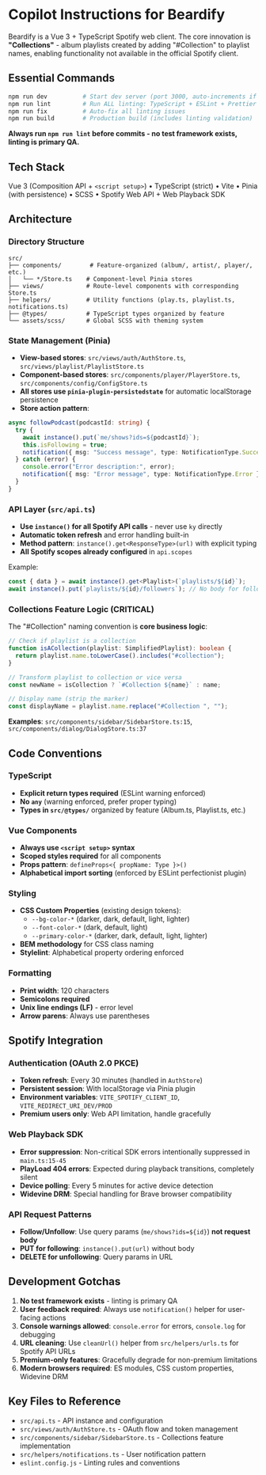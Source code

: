# Copilot Instructions for Beardify

Beardify is a Vue 3 + TypeScript Spotify web client. The core innovation is **"Collections"** - album playlists created by adding "#Collection" to playlist names, enabling functionality not available in the official Spotify client.

## Essential Commands
```bash
npm run dev          # Start dev server (port 3000, auto-increments if busy)
npm run lint         # Run ALL linting: TypeScript + ESLint + Prettier + Stylelint
npm run fix          # Auto-fix all linting issues
npm run build        # Production build (includes linting validation)
```
**Always run `npm run lint` before commits - no test framework exists, linting is primary QA.**

## Tech Stack
Vue 3 (Composition API + `<script setup>`) • TypeScript (strict) • Vite • Pinia (with persistence) • SCSS • Spotify Web API + Web Playback SDK

## Architecture

### Directory Structure
```
src/
├── components/        # Feature-organized (album/, artist/, player/, etc.)
│   └── */Store.ts    # Component-level Pinia stores
├── views/            # Route-level components with corresponding Store.ts
├── helpers/          # Utility functions (play.ts, playlist.ts, notifications.ts)
├── @types/           # TypeScript types organized by feature
└── assets/scss/      # Global SCSS with theming system
```

### State Management (Pinia)
- **View-based stores**: `src/views/auth/AuthStore.ts`, `src/views/playlist/PlaylistStore.ts`
- **Component-based stores**: `src/components/player/PlayerStore.ts`, `src/components/config/ConfigStore.ts`
- **All stores use `pinia-plugin-persistedstate`** for automatic localStorage persistence
- **Store action pattern**:
```typescript
async followPodcast(podcastId: string) {
  try {
    await instance().put(`me/shows?ids=${podcastId}`);
    this.isFollowing = true;
    notification({ msg: "Success message", type: NotificationType.Success });
  } catch (error) {
    console.error("Error description:", error);
    notification({ msg: "Error message", type: NotificationType.Error });
  }
}
```

### API Layer (`src/api.ts`)
- **Use `instance()` for all Spotify API calls** - never use `ky` directly
- **Automatic token refresh** and error handling built-in
- **Method pattern**: `instance().get<ResponseType>(url)` with explicit typing
- **All Spotify scopes already configured** in `api.scopes`

Example:
```typescript
const { data } = await instance().get<Playlist>(`playlists/${id}`);
await instance().put(`playlists/${id}/followers`); // No body for follow actions
```

### Collections Feature Logic (CRITICAL)
The "#Collection" naming convention is **core business logic**:
```typescript
// Check if playlist is a collection
function isACollection(playlist: SimplifiedPlaylist): boolean {
  return playlist.name.toLowerCase().includes("#collection");
}

// Transform playlist to collection or vice versa
const newName = isCollection ? `#Collection ${name}` : name;

// Display name (strip the marker)
const displayName = playlist.name.replace("#Collection ", "");
```
**Examples**: `src/components/sidebar/SidebarStore.ts:15`, `src/components/dialog/DialogStore.ts:37`

## Code Conventions

### TypeScript
- **Explicit return types required** (ESLint warning enforced)
- **No `any`** (warning enforced, prefer proper typing)
- **Types in `src/@types/`** organized by feature (Album.ts, Playlist.ts, etc.)

### Vue Components
- **Always use `<script setup>` syntax**
- **Scoped styles required** for all components
- **Props pattern**: `defineProps<{ propName: Type }>()`
- **Alphabetical import sorting** (enforced by ESLint perfectionist plugin)

### Styling
- **CSS Custom Properties** (existing design tokens):
  - `--bg-color-*` (darker, dark, default, light, lighter)
  - `--font-color-*` (dark, default, light)
  - `--primary-color-*` (darker, dark, default, light, lighter)
- **BEM methodology** for CSS class naming
- **Stylelint**: Alphabetical property ordering enforced

### Formatting
- **Print width**: 120 characters
- **Semicolons required**
- **Unix line endings (LF)** - error level
- **Arrow parens**: Always use parentheses

## Spotify Integration

### Authentication (OAuth 2.0 PKCE)
- **Token refresh**: Every 30 minutes (handled in `AuthStore`)
- **Persistent session**: With localStorage via Pinia plugin
- **Environment variables**: `VITE_SPOTIFY_CLIENT_ID`, `VITE_REDIRECT_URI_DEV/PROD`
- **Premium users only**: Web API limitation, handle gracefully

### Web Playback SDK
- **Error suppression**: Non-critical SDK errors intentionally suppressed in `main.ts:15-45`
- **PlayLoad 404 errors**: Expected during playback transitions, completely silent
- **Device polling**: Every 5 minutes for active device detection
- **Widevine DRM**: Special handling for Brave browser compatibility

### API Request Patterns
- **Follow/Unfollow**: Use query params (`me/shows?ids=${id}`) **not request body**
- **PUT for following**: `instance().put(url)` without body
- **DELETE for unfollowing**: Query params in URL

## Development Gotchas

1. **No test framework exists** - linting is primary QA
2. **User feedback required**: Always use `notification()` helper for user-facing actions
3. **Console warnings allowed**: `console.error` for errors, `console.log` for debugging
4. **URL cleaning**: Use `cleanUrl()` helper from `src/helpers/urls.ts` for Spotify API URLs
5. **Premium-only features**: Gracefully degrade for non-premium limitations
6. **Modern browsers required**: ES modules, CSS custom properties, Widevine DRM

## Key Files to Reference
- `src/api.ts` - API instance and configuration
- `src/views/auth/AuthStore.ts` - OAuth flow and token management
- `src/components/sidebar/SidebarStore.ts` - Collections feature implementation
- `src/helpers/notifications.ts` - User notification pattern
- `eslint.config.js` - Linting rules and conventions
